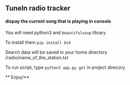 ## TuneIn radio tracker ##

#### dispay the current song that is playing in console ####


  You will need python3 and `beautifulsoup` library

  To install them `pip install bs4`

  Search data will be saved in your home directory
  /radio/name_of_the_station.txt

To run script, type `python3 app.py got` in project direcory

** Enjoy!**
